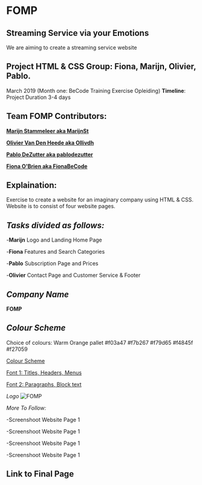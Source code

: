 # FOMP

## Streaming Service via your Emotions

We are aiming to create a streaming service website 

## Project HTML & CSS Group: Fiona, Marijn, Olivier, Pablo.
March 2019 (Month one: BeCode Training Exercise Opleiding)
**Timeline**: Project Duration 3-4 days

## **Team FOMP Contributors**:

[**Marijn Stammeleer aka MarijnSt**](https://github.com/MarijnSt)

[**Olivier Van Den Heede aka Ollivdh**](https://github.com/Ollivdh)

[**Pablo DeZutter aka pablodezutter**](https://github.com/pablodezutter)

[**Fiona O'Brien aka FionaBeCode**](https://github.com/FionaBeCode)


## **Explaination**:

Exercise to create a website for an imaginary company using HTML & CSS. 
Website is to consist of four website pages. 

## _Tasks divided as follows:_

-**Marijn** Logo and Landing Home Page

-**Fiona** Features and Search Categories

-**Pablo** Subscription Page and Prices

-**Olivier** Contact Page and Customer Service & Footer

## _Company Name_ 
**FOMP**

## _Colour Scheme_

Choice of colours: Warm Orange pallet
#f03a47
#f7b267
#f79d65
#f4845f
#f27059

[Colour Scheme](file:///home/fiona/Desktop/BeCode_Projects/FOMP/RESOURCES/fomp-color-scheme.png)

[Font 1: Titles, Headers, Menus](https://fonts.google.com/specimen/Quicksand?selection.family=Quicksand)

[Font 2: Paragraphs, Block text](https://fonts.google.com/specimen/Open+Sans)

_Logo_
![FOMP](file:///home/fiona/Desktop/BeCode_Projects/FOMP/RESOURCES/logo.png)

_More To Follow:_ 

-Screenshoot Website Page 1 

-Screenshoot Website Page 1 

-Screenshoot Website Page 1 

-Screenshoot Website Page 1 


## Link to Final Page 




